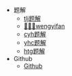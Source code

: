 * 题解
    * [tlj题解](tlj/)
    * [👨🏻‍💻wengyifan](wyf/)
    * [cyh题解](cyh/)
    * [yhc题解](yhc/)
    * [htg题解](htg/)
* Github
    * [Github](https://github.com/mouweng/Leetcoding)